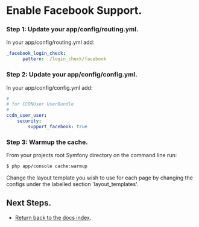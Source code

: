 Enable Facebook Support.
========================

### Step 1: Update your app/config/routing.yml. 

In your app/config/routing.yml add:  

``` yml
_facebook_login_check:
      pattern:  /login_check/facebook
```

### Step 2: Update your app/config/config.yml. 

In your app/config/config.yml add:    

``` yml
#
# for CCDNUser UserBundle   
#
ccdn_user_user:
    security:
        support_facebook: true
```

### Step 3: Warmup the cache.

From your projects root Symfony directory on the command line run:

``` bash
$ php app/console cache:warmup
```

Change the layout template you wish to use for each page by changing the configs under the labelled section 'layout_templates'.

## Next Steps.

- [Return back to the docs index](index.md).